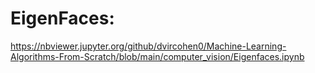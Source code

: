 
# EigenFaces:
https://nbviewer.jupyter.org/github/dvircohen0/Machine-Learning-Algorithms-From-Scratch/blob/main/computer_vision/Eigenfaces.ipynb

